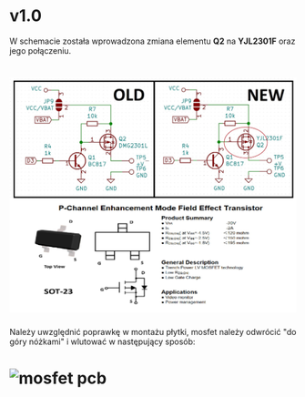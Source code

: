 # v1.0

W schemacie została wprowadzona zmiana elementu **Q2** na **YJL2301F** oraz jego połączeniu. 

# ![mosfet update](media/mosfet.jpg)

Należy uwzględnić poprawkę w montażu płytki, mosfet należy odwrócić "do góry nóżkami" i wlutować w następujący sposób:

# ![mosfet pcb](media/mosfet2.jpg)
